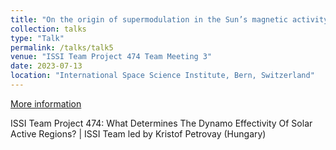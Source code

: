 ```yaml
---
title: "On the origin of supermodulation in the Sun’s magnetic activity"
collection: talks
type: "Talk"
permalink: /talks/talk5
venue: "ISSI Team Project 474 Team Meeting 3"
date: 2023-07-13
location: "International Space Science Institute, Bern, Switzerland"
---
```


[More information](https://www.issibern.ch/teams/solactregars/main-page/meetings/team-meeting-3/)

ISSI Team Project 474: What Determines The Dynamo Effectivity Of Solar Active Regions? | ISSI Team led by Kristof Petrovay (Hungary)
